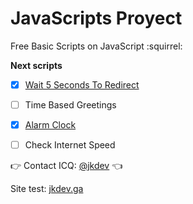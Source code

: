 # JavaScripts Proyect
Free Basic Scripts on JavaScript :squirrel:

**Next scripts**

- [x] [Wait 5 Seconds To Redirect](https://github.com/SkarYxD/JavaScripts-Test/tree/master/wait-5-seconds-to-redirect)
- [ ] Time Based Greetings
- [x] [Alarm Clock](https://github.com/SkarYxD/JavaScripts-Test/tree/master/alarm-clock)
- [ ] Check Internet Speed


:point_right: Contact ICQ: [@jkdev](https://icq.im/jkdev)  :point_left:
 
 Site test: [jkdev.ga](http://jkdev.ga/)

